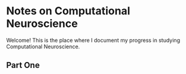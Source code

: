 # Notes on Computational Neuroscience
Welcome! This is the place where I document my progress in studying Computational Neuroscience.

## Part One